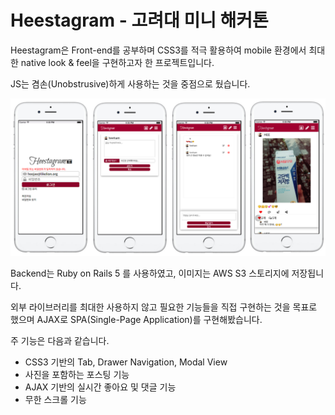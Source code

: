 # Heestagram - 고려대 미니 해커톤

Heestagram은 Front-end를 공부하며 CSS3를 적극 활용하여 mobile 환경에서 최대한 native look & feel을 구현하고자 한 프로젝트입니다.

JS는 겸손(Unobstrusive)하게 사용하는 것을 중점으로 뒀습니다.

![heestagram](./heesta.png)

Backend는 Ruby on Rails 5 를 사용하였고, 이미지는 AWS S3 스토리지에 저장됩니다.

외부 라이브러리를 최대한 사용하지 않고 필요한 기능들을 직접 구현하는 것을 목표로 했으며 AJAX로 SPA(Single-Page Application)를 구현해봤습니다.

주 기능은 다음과 같습니다.

- CSS3 기반의 Tab, Drawer Navigation, Modal View
- 사진을 포함하는 포스팅 기능
- AJAX 기반의 실시간 좋아요 및 댓글 기능
- 무한 스크롤 기능
